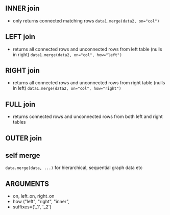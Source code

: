## INNER join
- only returns connected matching rows
`data1.merge(data2, on="col")`

## LEFT join
- returns all connected rows and unconnected rows from left table (nulls in right)
`data1.merge(data2, on="col", how="left")`

## RIGHT join
- returns all connected rows and unconnected rows from right table (nulls in left)
`data1.merge(data2, on="col", how="right")`

## FULL join
- returns connected rows and unconnected rows from both left and right tables

## OUTER join

## self merge
```data.merge(data, ...)```
for hierarchical, sequential graph data etc

## ARGUMENTS
- on, left_on, right_on
- how ("left", "right", "inner", 
- suffixes=('_1', '_2')
